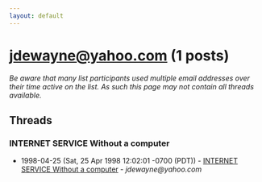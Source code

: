 ```yaml
---
layout: default
---
```


# jdewayne@yahoo.com (1 posts)

_Be aware that many list participants used multiple email addresses over their time active on the list. As such this page may not contain all threads available._

## Threads

### INTERNET SERVICE Without a computer
+ 1998-04-25 (Sat, 25 Apr 1998 12:02:01 -0700 (PDT)) - [INTERNET SERVICE Without a computer](/archive/1998/04/42b902dc03f45d1823483f36cdad4bdf7de670f1ee5f0d2f4896e3e019be9198) - _jdewayne@yahoo.com_


